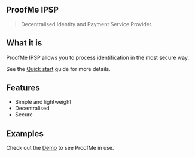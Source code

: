 ## ProofMe IPSP

> Decentralised Identity and Payment Service Provider.

## What it is

ProofMe IPSP allows you to process identification in the most secure way.

See the [Quick start](todo.md) guide for more details.

## Features

- Simple and lightweight
- Decentralised
- Secure

## Examples

Check out the [Demo](https://demo.proofme.id) to see ProofMe in use.